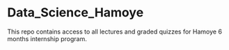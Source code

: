 # Data_Science_Hamoye
This repo contains access to all lectures and graded quizzes for Hamoye 6 months internship program.
